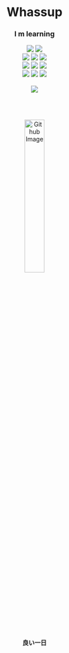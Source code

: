 <!-- <div align="center"><img width="80%" height="auto" src="https://github.com/andhuc/andhuc/blob/main/1.jpg?raw=true" /></div> -->
<h1 align="center">Whassup</h1>

<h3 align="center">I m learning</h3>
<p align="center">
<img src="https://img.shields.io/badge/Spring-6DB33F?style=for-the-badge&logo=spring&logoColor=white"/>
<img src="https://img.shields.io/badge/MySQL-5886A4?style=for-the-badge&logo=mysql&logoColor=white"/>
<br>
<img src="https://img.shields.io/badge/React-20232A?style=for-the-badge&logo=react&logoColor=61DAFB"/>
<img src="https://img.shields.io/badge/Node.js-43853D?style=for-the-badge&logo=node.js&logoColor=white"/>
<img src="https://img.shields.io/badge/MongoDB-4EA94B?style=for-the-badge&logo=mongodb&logoColor=white"/>
<br>
<img src="https://img.shields.io/badge/Angular-DD0031?style=for-the-badge&logo=angular&logoColor=white"/>
<img src="https://img.shields.io/badge/.NET-5C2D91?style=for-the-badge&logo=.net&logoColor=white"/>
<img src="https://img.shields.io/badge/MSSQL_Server-CC2927?style=for-the-badge&logo=microsoft-sql-server&logoColor=white"/>
<br>
<img src="https://img.shields.io/badge/docker-%230db7ed.svg?style=for-the-badge&logo=docker&logoColor=white"/>
<img src="https://img.shields.io/badge/redis-%23DD0031.svg?&style=for-the-badge&logo=redis&logoColor=white"/>
<img src="https://img.shields.io/badge/rabbitmq-%23FF6600.svg?&style=for-the-badge&logo=rabbitmq&logoColor=white"/>
<br>
<br>
<img src="https://github-readme-stats.vercel.app/api/top-langs/?username=myusername&theme=tokyonight"/>

<!-- <img src="https://img.shields.io/badge/PostgreSQL-316192?style=for-the-badge&logo=postgresql&logoColor=white"/> -->

<!-- <img src="https://img.shields.io/badge/Adobe%20Photoshop-31A8FF?style=for-the-badge&logo=Adobe%20Photoshop&logoColor=black"/> -->
<!-- <br>
<img src="https://img.shields.io/badge/MongoDB-4EA94B?style=for-the-badge&logo=mongodb&logoColor=white"/>
<img src="https://img.shields.io/badge/Express.js-404D59?style=for-the-badge"/>
<img src="https://img.shields.io/badge/React-20232A?style=for-the-badge&logo=react&logoColor=61DAFB"/> -->
</p>

<br />

<!-- [![Top Langs](https://github-readme-stats.vercel.app/api/top-langs/?username=andhuc&layout=donut-vertical)](https://github.com/anuraghazra/github-readme-stats) -->

<br />

<p align="center">
<img width="30%" align="center" alt="Github Image" src="https://raw.githubusercontent.com/onimur/.github/master/.resources/git-header.svg" />
</p>


<h4 align="center">良い一日</h4>
